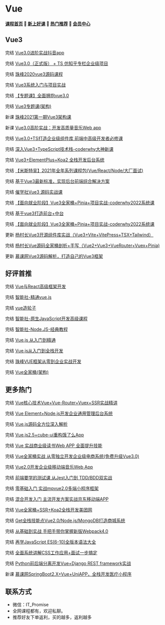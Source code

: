 # Vue

#### [**课程首页**](../../README.md) 💖 [**新上好课**](./xshk.md) 💖 [**热门推荐**](./rmtj.md) 💖 [**会员中心**](./vip.md)

## Vue3

完结 [Vue3.0进阶实战抖音app](https://ke.qq.com/course/2993768)

完结 [Vue3.0（正式版） + TS 仿知乎专栏企业级项目](https://coding.imooc.com/class/449.html?mc_marking=1f1eb391b59b3e4139718a46d8673049&mc_channel=syb10)

完结 [珠峰2020vue3源码课程](http://www.javascriptpeixun.cn/course/2078/tasks)

完结 [Vue3系统入门与项目实战](https://coding.imooc.com/class/chapter/472.html#Anchor)

完结 [【专题课】全面拥抱vue3.0](http://www.javascriptpeixun.cn/goods/show/183)

完结 [Vue3专题课(架构)](http://www.javascriptpeixun.cn/goods/show/217?targetId=2377&preview=0)

新课 [珠峰2021第一期Vue3架构课](http://www.javascriptpeixun.cn/goods/show/495)

新课 [Vue3.0高阶实战：开发高质量音乐Web app](https://coding.imooc.com/class/503.html)

完结 [Vue3.0+TS打造企业级组件库 前端中高级开发者必修课](https://coding.imooc.com/class/466.html)

完结 [深入Vue3+TypeScript技术栈-coderwhy大神新课](https://ke.qq.com/course/3453141)

完结 [Vue3+ElementPlus+Koa2 全栈开发后台系统](https://coding.imooc.com/class/502.html)

完结 [【米斯特吴】2021年全年系列课程包(Vue/React/Node/大厂面试)](https://ke.qq.com/course/package/32288)

完结 [基于Vue3最新标准，实现后台前端综合解决方案](https://coding.imooc.com/class/542.html)

完结 [催学社Vue3 源码实战课](https://appewiejl9g3764.h5.xiaoeknow.com/v1/goods/goods_detail/p_61fb595ce4b0beaee4275e1e)

完结 [【面向就业阶段】Vue3全家桶+Pinia+项目实战-coderwhy2022系统课](https://ke.qq.com/course/5348743)

完结 [基于vue3打造前台+中台](https://coding.m.imooc.com/classindex.html?cid=577)

完结 [【面向就业阶段】Vue3全家桶+Pinia+项目实战-coderwhy2022系统课](https://ke.qq.com/course/5348743)

更新 [杨村长Vue3开源组件库实战（Vue3+Vite+VitePress+TSX+Tailwind）](https://appwhrkrsz84443.pc.xiaoe-tech.com/detail/p_62a44620e4b01c509abcbcda/6)

完结 [杨村长Vue源码全家桶剖析+手写（Vue2+Vue3+VueRouter+Vuex+Pinia)](https://appwhrkrsz84443.pc.xiaoe-tech.com/detail/p_62b4e11be4b0a51feef6bb4f/8)

更新 [慕课网Vue3源码解析，打造自己的Vue3框架](https://coding.imooc.com/class/608.html)

## 好评首推

完结 [Vue与React高级框架开发](https://class.imooc.com/sc/?plan_id=59)

完结 [智能社-精通vue.js](https://ke.qq.com/course/package/22471)

完结 [vue造轮子](https://xiedaimala.com/courses/6d63da67-6eea-4711-aeb4-0c3a949341dc/random/7c701b9ebc#/common)

完结 [智能社-原生JavaScript开发高级课程](https://ke.qq.com/course/431292)

完结 [智能社-Node.JS-经典教程](https://ke.qq.com/course/package/16855)

完结 [Vue.js 从入门到精通](https://coding.imooc.com/learningpath/route?pathId=9)

完结 [Vue.js从入门到全栈开发](https://coding.imooc.com/learningpath/route?pathId=4)

完结 [珠峰VUE框架从零到企业实战开发](http://www.javascriptpeixun.cn/goods/show/97)

完结 [Vue全家桶(架构)](http://www.javascriptpeixun.cn/goods/show/60)

## 更多热门

完结 [Vue核心技术Vue+Vue-Router+Vuex+SSR实战精讲](https://coding.imooc.com/class/196.html)

完结 [Vue Element+Node.js开发企业通用管理后台系统](https://coding.imooc.com/class/401.html)

完结 [Vue.js源码全方位深入解析](https://coding.imooc.com/class/228.html)

完结 [Vue.js2.5+cube-ui重构饿了么App](https://coding.imooc.com/class/74.html)

完结 [Vue 实战商业级读书Web APP 全面提升技能](https://coding.imooc.com/class/285.html)

完结 [Vue全家桶实战 从零独立开发企业级电商系统(免费升级Vue3.0)](https://coding.imooc.com/class/397.html)

完结 [Vue2.0开发企业级移动端音乐Web App](https://coding.imooc.com/class/107.html)

完结 [前端要学的测试课 从Jest入门到 TDD/BDD双实战](https://coding.imooc.com/class/372.html)

完结 [零基础入门 实战mpvue2.0多端小程序框架](https://coding.imooc.com/class/376.html)

完结 [混合开发入门 主流开发方案实战京东移动端APP](https://coding.imooc.com/class/377.html)

完结 [Vue全家桶+SSR+Koa2全栈开发美团网](https://coding.imooc.com/class/280.html)

完结 [Get全栈技能点Vue2.0/Node.js/MongoDB打造商城系统](https://coding.imooc.com/class/113.html)

完结 [从基础到实战 手把手带你掌握新版Webpack4.0](https://coding.imooc.com/class/316.html)

完结 [再学JavaScript ES(6-10)全版本语法大全](https://coding.imooc.com/class/389.html)

完结 [全面系统讲解CSS工作应用+面试一步搞定](https://coding.imooc.com/class/164.html)

完结 [Python前后端分离开发Vue+Django REST framework实战](https://coding.imooc.com/class/131.html)

新课 [慕课网SpringBoot2.X+Vue+UniAPP，全栈开发医疗小程序](https://coding.imooc.com/class/610.html)



## **联系方式**

-  微信：IT_Promise
-  全网课程都有，欢迎私聊。
-  推荐好友下单返利，买的越多，返利越多